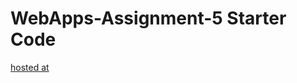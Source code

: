 # WebApps-Assignment-5 Starter Code
[hosted at](https://44-563-webapps-f21.github.io/webapps-s21-assignment-5-karthiknoone/Animal.html)